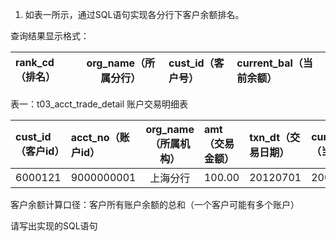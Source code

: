 1.  如表一所示，通过SQL语句实现各分行下客户余额排名。

查询结果显示格式：

| rank_cd（排名） | org_name（所属分行） | cust_id（客户号） | current_bal（当前余额） |
| :--- | :---: | :--- | :--- |

表一：t03_acct_trade_detail 账户交易明细表

| cust_id（客户id） | acct_no（账户id） | org_name（所属机构） | amt（交易金额） | txn_dt（交易日期） | current_bal（当前余额） |
| :--- | :--- | :---: | :--- | :--- | :--- |
| 6000121 | 9000000001 | 上海分行 | 100.00 | 20120701 | 20000 |

客户余额计算口径：客户所有账户余额的总和（一个客户可能有多个账户）

请写出实现的SQL语句
